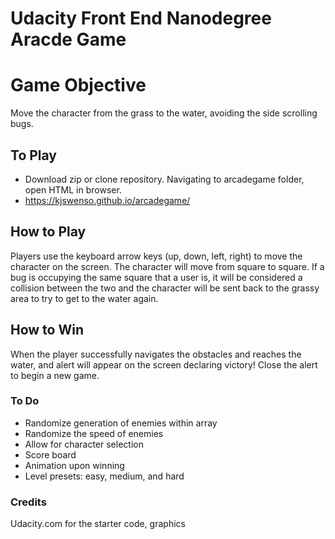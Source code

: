 # Udacity Front End Nanodegree Aracde Game


# Game Objective

Move the character from the grass to the water, avoiding the side scrolling bugs. 

## To Play 
* Download zip or clone repository. Navigating to arcadegame folder, open HTML in browser. 
* https://kjswenso.github.io/arcadegame/

## How to Play

Players use the keyboard arrow keys (up, down, left, right) to move the character on the screen. The character will move from square to square. If a bug is occupying the same square that a user is, it will be considered a collision between the two and the character will be sent back to the grassy area to try to get to the water again. 

## How to Win

When the player successfully navigates the obstacles and reaches the water, and alert will appear on the screen declaring victory! Close the alert to begin a new game.

### To Do

* Randomize generation of enemies within array
* Randomize the speed of enemies
* Allow for character selection
* Score board
* Animation upon winning
* Level presets: easy, medium, and hard

### Credits

Udacity.com for the starter code, graphics
